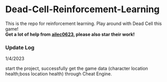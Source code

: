 # Dead-Cell-Reinforcement-Learning

This is the repo for reinforcement learning. Play around with Dead Cell this game!  
**Get a lot of help from [ailec0623](https://github.com/ailec0623/DQN_HollowKnight), please also star their work!**

### Update Log

1/4/2023

start the project, successfully get the game data (character location health;boss location health) through Cheat Engine.

